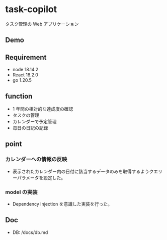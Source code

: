 # task-copilot

タスク管理の Web アプリケーション

## Demo

## Requirement

- node 18.14.2
- React 18.2.0
- go 1.20.5

## function

- 1 年間の相対的な達成度の確認
- タスクの管理
- カレンダーで予定管理
- 毎日の日記の記録

## point

### カレンダーへの情報の反映

- 表示されたカレンダー内の日付に該当するデータのみを取得するようクエリーパラメータを設定した。

### model の実装

- Dependency Injection を意識した実装を行った。

## Doc

- DB: /docs/db.md
